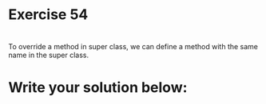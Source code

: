 # Exercise 54
# 
To override a method in super class, we can define a method with the same name in the super class.



# Write your solution below:
